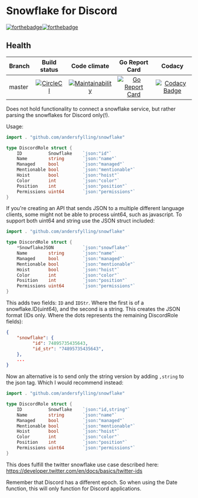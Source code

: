 # Snowflake for Discord
[![forthebadge](https://forthebadge.com/images/badges/made-with-go.svg)](https://forthebadge.com)[![forthebadge](https://forthebadge.com/images/badges/built-with-love.svg)](https://forthebadge.com)

## Health
| Branch       | Build status  | Code climate | Go Report Card | Codacy |
| ------------ |:-------------:|:---------------:|:-------------:|:----------------:|
| master       | [![CircleCI](https://circleci.com/gh/andersfylling/snowflake/tree/master.svg?style=shield)](https://circleci.com/gh/andersfylling/snowflake/tree/master) | [![Maintainability](https://api.codeclimate.com/v1/badges/5fe3da7a87c3185b5f33/maintainability)](https://codeclimate.com/github/andersfylling/snowflake/maintainability) | [![Go Report Card](https://goreportcard.com/badge/github.com/andersfylling/snowflake)](https://goreportcard.com/report/github.com/andersfylling/snowflake) | [![Codacy Badge](https://api.codacy.com/project/badge/Grade/e33fb047672644a8900bd20fdbc234be)](https://www.codacy.com/project/andersfylling/snowflake/dashboard?utm_source=github.com&amp;utm_medium=referral&amp;utm_content=andersfylling/snowflake&amp;utm_campaign=Badge_Grade_Dashboard) |

Does not hold functionality to connect a snowflake service, but rather parsing the snowflakes for Discord only(!).

Usage:

```go
import . "github.com/andersfylling/snowflake"

type DiscordRole struct {
    ID          Snowflake    `json:"id"`
    Name        string       `json:"name"`
    Managed     bool         `json:"managed"`
    Mentionable bool         `json:"mentionable"`
    Hoist       bool         `json:"hoist"`
    Color       int          `json:"color"`
    Position    int          `json:"position"`
    Permissions uint64       `json:"permissions"`
}
```

If you're creating an API that sends JSON to a multiple different language clients, some might not be able to process uint64, such as javascript. To support both uint64 and string use the JSON struct included:

```go
import . "github.com/andersfylling/snowflake"

type DiscordRole struct {
    *SnowflakeJSON           `json:"snowflake"`
    Name        string       `json:"name"`
    Managed     bool         `json:"managed"`
    Mentionable bool         `json:"mentionable"`
    Hoist       bool         `json:"hoist"`
    Color       int          `json:"color"`
    Position    int          `json:"position"`
    Permissions uint64       `json:"permissions"`
}
```

This adds two fields: `ID` and `IDStr`. Where the first is of a snowflake.ID(uint64), and the second is a string. This creates the JSON format (IDs only. Where the dots represents the remaining DiscordRole fields):

```json
{
    "snowflake": {
          "id": 74895735435643,
          "id_str": "74895735435643",
    },
    ...
}
```

Now an alternative is to send only the string version by adding `,string` to the json tag. Which I would recommend instead:

```go
import . "github.com/andersfylling/snowflake"

type DiscordRole struct {
    ID          Snowflake    `json:"id,string"`
    Name        string       `json:"name"`
    Managed     bool         `json:"managed"`
    Mentionable bool         `json:"mentionable"`
    Hoist       bool         `json:"hoist"`
    Color       int          `json:"color"`
    Position    int          `json:"position"`
    Permissions uint64       `json:"permissions"`
}
```

This does fulfill the twitter snowflake use case described here: <https://developer.twitter.com/en/docs/basics/twitter-ids>

Remember that Discord has a different epoch. So when using the Date function, this will only function for Discord applications.
